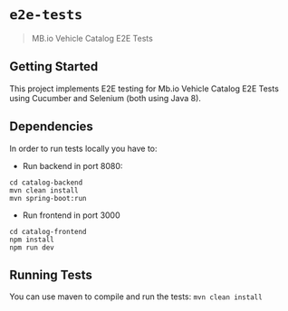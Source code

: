 # `e2e-tests`

> MB.io Vehicle Catalog E2E Tests

## Getting Started

This project implements E2E testing for Mb.io Vehicle Catalog E2E Tests using Cucumber and Selenium (both using Java 8).

## Dependencies

In order to run tests locally you have to:

* Run backend in port 8080:
```
cd catalog-backend 
mvn clean install
mvn spring-boot:run
```
* Run frontend in port 3000
```
cd catalog-frontend
npm install
npm run dev
```

## Running Tests

You can use maven to compile and run the tests: `mvn clean install`